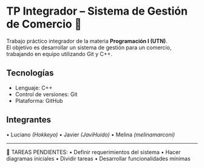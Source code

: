 # TP Integrador – Sistema de Gestión de Comercio 🧾

Trabajo práctico integrador de la materia **Programación I (UTN)**.  
El objetivo es desarrollar un sistema de gestión para un comercio, trabajando en equipo utilizando Git y C++.

## Tecnologías
- Lenguaje: C++
- Control de versiones: Git
- Plataforma: GitHub

## Integrantes
• Luciano *(Hokkeyo)*
• Javier *(JaviHuido)*
• Melina *(melinamarconi)*

--------------------------------------------------------------------------------------------------------------------

📌 TAREAS PENDIENTES:
• Definir requerimientos del sistema
• Hacer diagramas iniciales
• Dividir tareas
• Desarrollar funcionalidades mínimas
